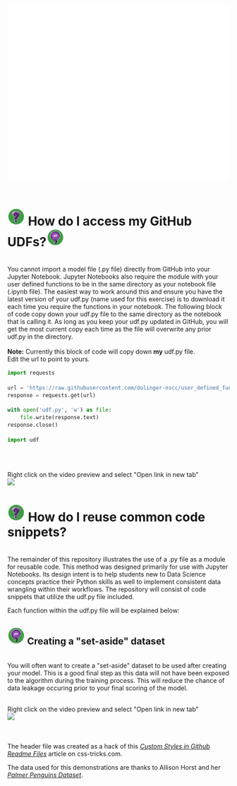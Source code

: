 <div align="center">
	<br>
		<img src="img/header.svg" width="800" height="400">
	<br>
</div>
<br>
<div>
	<h1><img src="img/question.png" width="40" /> How do I access my GitHub UDFs?<img src="img/bulb.png" width="40" /></h1>
</div>
<br>
You cannot import a model file (.py file) directly from GitHub into your Jupyter Notebook. Jupyter Notebooks also require the module with your user defined functions to be in the same directory as your notebook file (.ipynb file). The easiest way to work around this and ensure you have the latest version of your udf.py (name used for this exercise) is to download it each time you require the functions in your notebook. The following block of code copy down your udf.py file to the same directory as the notebook that is calling it. As long as you keep your udf.py updated in GitHub, you will get the most current copy each time as the file will overwrite any prior udf.py in the directory.  
<br><br>
<strong>Note:</strong> Currently this block of code will copy down <strong>my</strong> udf.py file.
<br>Edit the url to point to yours. 

```python
import requests

url = 'https://raw.githubusercontent.com/dolinger-nscc/user_defined_functions/main/udf.py' 
response = requests.get(url)

with open('udf.py', 'w') as file:
    file.write(response.text)
response.close()

import udf
```

<br>
<br>
  
Right click on the video preview and select "Open link in new tab"  
[<img src="https://img.youtube.com/vi/48OBj6DtYSk/hqdefault.jpg" width="600"  /> ](https://www.youtube.com/embed/48OBj6DtYSk)


<div>
	<h1><img src="img/question.png" width="40" /> How do I reuse common code snippets?</h1>
</div>
<br>
The remainder of this repository illustrates the use of a .py file as a module for reusable code. This method was designed primarily for use with Jupyter Notebooks. Its design intent is to help students new to Data Science concepts practice their Python skills as well to implement consistent data wrangling within their workflows. The repository will consist of code snippets that utilize the udf.py file included.  

Each function within the udf.py file will be explained below:  
<div>
	<h2><img src="img/bulb.png" width="40" /> Creating a "set-aside" dataset</h2>
</div>
<br>
You will often want to create a "set-aside" dataset to be used after creating your model. This is a good final step as this data will not have been exposed to the algorithm during the training process. This will reduce the chance of data leakage occuring prior to your final scoring of the model.  
<br>
<br>

Right click on the video preview and select "Open link in new tab"  
[<img src="https://img.youtube.com/vi/lVTObDXu4QM/hqdefault.jpg" width="600"  /> ](https://www.youtube.com/embed/lVTObDXu4QM)

<br>
<br>
The header file was created as a hack of this <a href="https://css-tricks.com/custom-styles-in-github-readmes/" target="_blank"><i>Custom Styles in Github Readme Files</i></a> article on css-tricks.com.  

The data used for this demonstrations are thanks to Allison Horst and her <a href="https://allisonhorst.github.io/palmerpenguins/" target="_blank"><i>Palmer Penguins Dataset</i></a>. 

